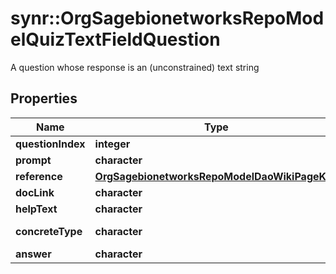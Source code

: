 # synr::OrgSagebionetworksRepoModelQuizTextFieldQuestion

A question whose response is an (unconstrained) text string

## Properties
Name | Type | Description | Notes
------------ | ------------- | ------------- | -------------
**questionIndex** | **integer** |  | [optional] 
**prompt** | **character** |  | [optional] 
**reference** | [**OrgSagebionetworksRepoModelDaoWikiPageKey**](org.sagebionetworks.repo.model.dao.WikiPageKey.md) |  | [optional] 
**docLink** | **character** |  | [optional] 
**helpText** | **character** |  | [optional] 
**concreteType** | **character** |  | [Enum: [org.sagebionetworks.repo.model.quiz.TextFieldQuestion]] 
**answer** | **character** |  | [optional] 


